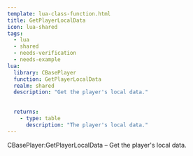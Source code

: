 ```yaml
---
template: lua-class-function.html
title: GetPlayerLocalData
icon: lua-shared
tags:
  - lua
  - shared
  - needs-verification
  - needs-example
lua:
  library: CBasePlayer
  function: GetPlayerLocalData
  realm: shared
  description: "Get the player's local data."
  
  
  returns:
    - type: table
      description: "The player's local data."
---
```


<div class="lua__search__keywords">
CBasePlayer:GetPlayerLocalData &#x2013; Get the player's local data.
</div>
